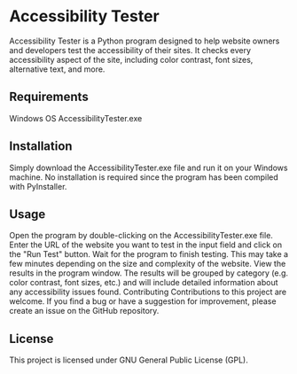# Accessibility Tester
Accessibility Tester is a Python program designed to help website owners and developers test the accessibility of their sites. It checks every accessibility aspect of the site, including color contrast, font sizes, alternative text, and more.

## Requirements
Windows OS
AccessibilityTester.exe
## Installation
Simply download the AccessibilityTester.exe file and run it on your Windows machine. No installation is required since the program has been compiled with PyInstaller.

## Usage
Open the program by double-clicking on the AccessibilityTester.exe file.
Enter the URL of the website you want to test in the input field and click on the "Run Test" button.
Wait for the program to finish testing. This may take a few minutes depending on the size and complexity of the website.
View the results in the program window. The results will be grouped by category (e.g. color contrast, font sizes, etc.) and will include detailed information about any accessibility issues found.
Contributing
Contributions to this project are welcome. If you find a bug or have a suggestion for improvement, please create an issue on the GitHub repository.

## License
This project is licensed under GNU General Public License (GPL).
